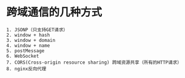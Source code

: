 # 跨域通信的几种方式

<ans>

```
1. JSONP（只支持GET请求）
2. window + hash
3. window + domain
4. window + name
5. postMessage
6. WebSocket
7. CORS(Cross-origin resource sharing) 跨域资源共享（所有的HTTP请求）
8. nginx反向代理
```

</ans>